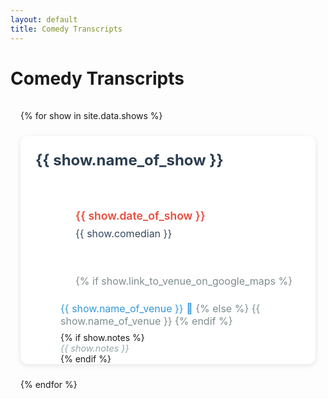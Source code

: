```yaml
---
layout: default
title: Comedy Transcripts
---
```


<div class="home">
  <h1>Comedy Transcripts</h1>
  
  <div class="transcript-list">
    {% for show in site.data.shows %}
      <div class="show-card" data-date="{{ show.date_of_show }}">
        <a href="{{ site.baseurl }}/player/{{ show.folder }}" class="show-link">
          <h2 class="show-title">{{ show.name_of_show }}</h2>
          <div class="show-details">
            <div class="show-info">
              <p class="show-date">{{ show.date_of_show }}</p>
              <p class="comedian">{{ show.comedian }}</p>
              <p class="venue">
                {% if show.link_to_venue_on_google_maps %}
                  <a href="{{ show.link_to_venue_on_google_maps }}" target="_blank" class="venue-link">
                    {{ show.name_of_venue }} 📍
                  </a>
                {% else %}
                  {{ show.name_of_venue }}
                {% endif %}
              </p>
              {% if show.notes %}
                <p class="notes">{{ show.notes }}</p>
              {% endif %}
            </div>
          </div>
        </a>
      </div>
    {% endfor %}
  </div>
</div>

<style>
.transcript-list {
  display: grid;
  gap: 1.5rem;
  padding: 1rem;
}

.show-card {
  background: #ffffff;
  border-radius: 12px;
  box-shadow: 0 2px 8px rgba(0, 0, 0, 0.1);
  transition: transform 0.2s ease, box-shadow 0.2s ease;
  overflow: hidden;
}

.show-card:hover {
  transform: translateY(-2px);
  box-shadow: 0 4px 12px rgba(0, 0, 0, 0.15);
}

.show-link {
  display: block;
  padding: 1.5rem;
  text-decoration: none;
  color: inherit;
}

.show-title {
  margin: 0 0 1rem 0;
  font-size: 1.5rem;
  color: #2c3e50;
}

.show-details {
  display: flex;
  gap: 1rem;
}

.show-info {
  flex: 1;
}

.show-date {
  font-size: 1.1rem;
  color: #e74c3c;
  margin: 0 0 0.5rem 0;
  font-weight: 600;
}

.comedian {
  font-size: 1rem;
  color: #34495e;
  margin: 0 0 0.5rem 0;
}

.venue {
  font-size: 1rem;
  color: #7f8c8d;
  margin: 0 0 0.5rem 0;
}

.venue-link {
  color: #3498db;
  text-decoration: none;
}

.venue-link:hover {
  text-decoration: underline;
}

.notes {
  font-size: 0.9rem;
  color: #95a5a6;
  margin: 0;
  font-style: italic;
}

@media (min-width: 768px) {
  .transcript-list {
    grid-template-columns: repeat(auto-fill, minmax(300px, 1fr));
  }
}
</style>

<script>
document.addEventListener('DOMContentLoaded', function() {
  // Sort show cards by date
  const container = document.querySelector('.transcript-list');
  const cards = Array.from(container.children);
  
  cards.sort((a, b) => {
    const dateA = new Date(a.querySelector('.show-date').textContent.replace(',', ''));
    const dateB = new Date(b.querySelector('.show-date').textContent.replace(',', ''));
    return dateB - dateA;
  });
  
  cards.forEach(card => container.appendChild(card));
});
</script>
